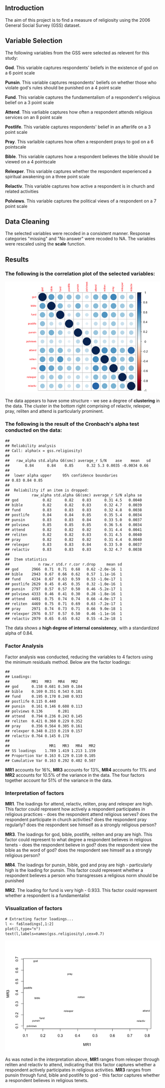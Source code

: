 Introduction
------------

The aim of this project is to find a measure of religiosity using the
2006 General Social Survey (GSS) dataset.

Variable Selection
------------------

The following variables from the GSS were selected as relevent for this
study:

**God**. This variable captures respondents' beliefs in the existence of
god on a 6 point scale

**Punsin**. This variable captures respondents' beliefs on whether those
who violate god's rules should be punished on a 4 point scale

**Fund**. This variable captures the fundamentalism of a respondent's
religious belief on a 3 point scale

**Attend**. This varliable captures how often a respondent attends
religious services on an 8 point scale

**Postlife**. This variable captures respondents' belief in an afterlife
on a 3 point scale

**Pray**. This varlaible captures how often a respondent prays to god on
a 6 pointscale

**Bible**. This variable captures how a respondent believes the bible
should be viewed on a 4 pointscale

**Relexper**. This variable captures whether the respondent experienced
a spiritual awakening on a three point scale

**Relactiv**. This variable captures how active a respondent is in
church and related activities

**Polviews**. This variable captures the political views of a respondent
on a 7 point scale

Data Cleaning
-------------

The selected variables were recoded in a consistent manner. Response
categories "missing" and "No answer" were recoded to NA. The variables
were rescaled using the **scale** function.

Results
-------

### The following is the correlation plot of the selected variables:

![](MeasureOfReligiosity_files/figure-markdown_strict/unnamed-chunk-5-1.png)

The data appears to have some structure - we see a degree of
**clustering** in the data. The cluster in the bottom right comprising
of relactiv, relexper, pray, reliten and attend is particularly
prominent.

### The following is the result of the Cronbach's alpha test conducted on the data:

    ## 
    ## Reliability analysis   
    ## Call: alpha(x = gss.religiosity)
    ## 
    ##   raw_alpha std.alpha G6(smc) average_r S/N    ase    mean   sd
    ##       0.84      0.84    0.85      0.32 5.3 0.0035 -0.0034 0.66
    ## 
    ##  lower alpha upper     95% confidence boundaries
    ## 0.83 0.84 0.85 
    ## 
    ##  Reliability if an item is dropped:
    ##          raw_alpha std.alpha G6(smc) average_r S/N alpha se
    ## god           0.82      0.82    0.83      0.31 4.5   0.0040
    ## bible         0.82      0.82    0.83      0.32 4.7   0.0039
    ## fund          0.83      0.83    0.83      0.32 4.8   0.0038
    ## postlife      0.84      0.84    0.85      0.35 5.4   0.0034
    ## punsin        0.83      0.83    0.84      0.33 5.0   0.0037
    ## polviews      0.85      0.85    0.85      0.36 5.6   0.0034
    ## attend        0.82      0.82    0.82      0.31 4.4   0.0041
    ## reliten       0.82      0.82    0.83      0.31 4.5   0.0040
    ## pray          0.82      0.82    0.82      0.31 4.4   0.0040
    ## relexper      0.83      0.83    0.84      0.33 5.0   0.0037
    ## relactiv      0.83      0.83    0.83      0.32 4.7   0.0038
    ## 
    ##  Item statistics 
    ##             n raw.r std.r r.cor r.drop     mean sd
    ## god      2966  0.71  0.71  0.68   0.62 -2.0e-16  1
    ## bible    2943  0.67  0.66  0.62   0.57  1.1e-16  1
    ## fund     4334  0.67  0.63  0.59   0.53 -1.0e-17  1
    ## postlife 2629  0.45  0.45  0.35   0.32 -1.0e-16  1
    ## punsin   2797  0.57  0.57  0.50   0.46 -5.2e-17  1
    ## polviews 4333  0.46  0.41  0.30   0.28 -1.8e-16  1
    ## attend   4491  0.75  0.74  0.74   0.66 -4.0e-17  1
    ## reliten  4469  0.75  0.71  0.69   0.63 -7.2e-17  1
    ## pray     2971  0.74  0.73  0.71   0.66  9.0e-18  1
    ## relexper 2976  0.57  0.57  0.50   0.46 -1.1e-16  1
    ## relactiv 2979  0.65  0.65  0.62   0.55 -4.2e-18  1

The data shows a **high degree of internal consistency**, with a
standardized alpha of 0.84.

### Factor Analysis

Factor analysis was conducted, reducing the variables to 4 factors using
the minimum residuals method. Below are the factor loadings:

    ## 
    ## Loadings:
    ##          MR1   MR3   MR4   MR2  
    ## god      0.158 0.681 0.349 0.184
    ## bible    0.169 0.351 0.543 0.181
    ## fund     0.195 0.170 0.240 0.933
    ## postlife 0.115 0.440            
    ## punsin   0.161 0.146 0.608 0.113
    ## polviews 0.136       0.281      
    ## attend   0.794 0.236 0.243 0.145
    ## reliten  0.421 0.360 0.229 0.352
    ## pray     0.356 0.564 0.305 0.161
    ## relexper 0.348 0.233 0.219 0.157
    ## relactiv 0.764 0.145 0.178      
    ## 
    ##                  MR1   MR3   MR4   MR2
    ## SS loadings    1.789 1.419 1.213 1.159
    ## Proportion Var 0.163 0.129 0.110 0.105
    ## Cumulative Var 0.163 0.292 0.402 0.507

**MR1** accounts for 16%, **MR3** accounts for 13%, **MR4** accounts for
11% and **MR2** accounts for 10.5% of the variance in the data. The four
factors together account for 51% of the variance in the data.

### Interpretation of factors

**MR1**. The loadings for attend, relactiv, reliten, pray and relexper
are high. This factor could represent how actively a respondent
participates in religious practices - does the respondent attend
religious serves? does the respondent participate in church activities?
does the respondent pray regularly? does the respondent see himself as a
strongly religious person?

**MR3**. The loadings for god, bible, postlife, reliten and pray are
high. This factor could represent to what degree a respondent believes
in religious tenets - does the respondent believe in god? does the
respondent view the bible as the word of god? does the respondent see
himself as a strongly religious person?

**MR4**. The loadings for punsin, bible, god and pray are high -
particularly high is the loading for punsin. This factor could represent
whether a respondent believes a person who transgresses a religious norm
should be punished

**MR2**. The loading for fund is very high - 0.933. This factor could
represent whether a respondent is a fundamentalist

### Visualization of factors

    # Extracting factor loadings...
    l <- fa$loadings[,1:2]
    plot(l,type="n")
    text(l,labels=names(gss.religiosity),cex=0.7)

![](MeasureOfReligiosity_files/figure-markdown_strict/unnamed-chunk-8-1.png)

As was noted in the interpretation above, **MR1** ranges from relexper
through reliten and relactiv to attend, indicating that this factor
captures whether a respondent actively participates in religious
activities. **MR3** ranges from punsin through fund, bible and postlife
to god - this factor captures whether a respondent believes in religious
tenets.
